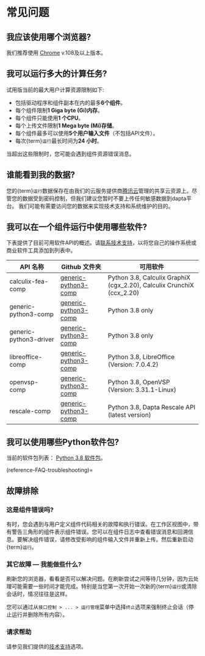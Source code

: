 # 常见问题


## 我应该使用哪个浏览器?

我们推荐使用 [Chrome](https://www.google.com/chrome/) v.108及以上版本。

## 我可以运行多大的计算任务?

试用版当前的最大用户计算资源限制如下:

* 包括驱动程序和组件副本在内的最多**6个组件**。 
* 每个组件限制**1 Giga byte (Gi)内存**。
* 每个组件只能使用**1 个CPU**。
* 每个上传文件限制**1 Mega byte (Mi)存储**。
* 每个组件最多可以使用**5个用户输入文件**（不包括API文件）。
* 每次{term}`运行`最长时间为**24 小时**。

当超出这些限制时，您可能会遇到组件资源错误消息。

## 谁能看到我的数据?

您的{term}`运行`数据保存在由我们的云服务提供商[腾讯云](https://cloud.tencent.com/)管理的共享云资源上。尽管您的数据受到密码控制，但我们建议您暂时不要上传任何敏感数据到dapta平台。
我们可能有需要访问您的数据来实现技术支持和系统维护的目的。

## 我可以在一个组件运行中使用哪些软件?

下表提供了目前可用软件API的概述。请[联系技术支持](./Support.md)，以将您自己的操作系统或商业软件工具添加到列表中。  

| API 名称                 | Github 文件夹            | 可用软件 |
| --------                 | ---------                | ---------                    |
| calculix-fea-comp        | [generic-python3-comp](https://github.com/daptablade/generic-python3-comp) | Python 3.8, Calculix GraphiX (cgx_2.20), Calculix CrunchiX (ccx_2.20)| 
| generic-python3-comp     | [generic-python3-comp](https://github.com/daptablade/generic-python3-comp) | Python 3.8 only|
| generic-python3-driver   | [generic-python3-comp](https://github.com/daptablade/generic-python3-comp) | Python 3.8 only|
| libreoffice-comp         | [generic-python3-comp](https://github.com/daptablade/generic-python3-comp) | Python 3.8, LibreOffice (Version: 7.0.4.2)|
| openvsp-comp             | [generic-python3-comp](https://github.com/daptablade/generic-python3-comp) | Python 3.8, OpenVSP (Version: 3.31.1-Linux)|
| rescale-comp             | [generic-python3-comp](https://github.com/daptablade/generic-python3-comp) | Python 3.8, Dapta Rescale API (latest version)|


## 我可以使用哪些Python软件包?

当前的软件包列表： 
[Python 3.8 软件包](Packages%20list%20for%20python%203.8.md)。

(reference-FAQ-troubleshooting)=
## 故障排除

### 这是组件错误吗?

有时，您会遇到与用户定义组件代码相关的故障和执行错误。在工作区视图中，带有警告三角形的组件表示组件错误。您可以在组件日志中查看错误消息和回溯信息。要解决组件错误，请修改受影响的组件输入文件并重新上传。然后重新启动{term}`运行`。

### 其它故障 — 我能做些什么?

刷新您的浏览器，看看是否可以解决问题。在刷新尝试之间等待几分钟，因为云处理可能需要一些时间才能完成。特别是当您第一次开始一次新的{term}`运行`或清除会话时，情况往往是这样。

您可以通过从`接口控制 > ... > 运行管理`菜单中选择`终止`选项来强制终止会话（停止运行并删除所有内容）。

### 请求帮助

请参见我们提供的[技术支持](./Support.md)选项。